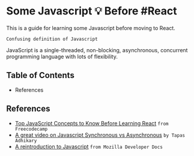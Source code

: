 # Some Javascript 💡 Before #React

This is a guide for learning some Javascript before moving to React.

`Confusing definition of Javascript`

JavaScript is a single-threaded, non-blocking, asynchronous, concurrent programming language with lots of flexibility.

## Table of Contents
- References

## References

- [Top JavaScript Concepts to Know Before Learning React](https://www.freecodecamp.org/news/top-javascript-concepts-to-know-before-learning-react/) `from Freecodecamp`
- [A great video on Javascript Synchronous vs Asynchronous](https://www.youtube.com/watch?v=pIjfzjsoVw4&t=2s) `by Tapas Adhikary`
- [A reintroduction to Javascript](https://developer.mozilla.org/en-US/docs/Web/JavaScript/A_re-introduction_to_JavaScript) `from Mozilla Developer Docs`
